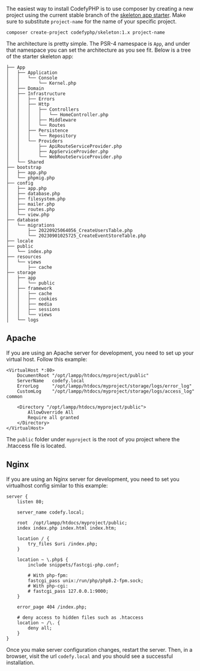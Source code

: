 The easiest way to install CodefyPHP is to use composer by creating a new project using the current stable branch of 
the [skeleton app starter](https://github.com/codefyphp/skeleton). Make sure to substitute `project-name` for the name of 
your specific project.

    composer create-project codefyphp/skeleton:1.x project-name

The architecture is pretty simple. The PSR-4 namespace is `App`, and under that namespace you can set the architecture 
as you see fit. Below is a tree of the starter skeleton app:

    ├── App
    │   ├── Application
    │   │   └── Console
    │   │       └── Kernel.php
    │   ├── Domain
    │   ├── Infrastructure
    │   │   ├── Errors
    │   │   ├── Http
    │   │   │   ├── Controllers
    │   │   │   │   └── HomeController.php
    │   │   │   ├── Middleware
    │   │   │   └── Routes
    │   │   ├── Persistence
    │   │   │   └── Repository
    │   │   └── Providers
    │   │       ├── ApiRouteServiceProvider.php
    │   │       ├── AppServiceProvider.php
    │   │       └── WebRouteServiceProvider.php
    │   └── Shared
    ├── bootstrap
    │   ├── app.php
    │   └── phpmig.php
    ├── config
    │   ├── app.php
    │   ├── database.php
    │   ├── filesystem.php
    │   ├── mailer.php
    │   ├── routes.php
    │   └── view.php
    ├── database
    │   └── migrations
    │       ├── 20220925064056_CreateUsersTable.php
    │       └── 20230901025725_CreateEventStoreTable.php
    ├── locale
    ├── public
    │   └── index.php
    ├── resources
    │   └── views
    │       ├── cache
    ├── storage
    │   ├── app
    │   │   └── public
    │   ├── framework
    │   │   ├── cache
    │   │   ├── cookies
    │   │   ├── media
    │   │   ├── sessions
    │   │   └── views
    │   └── logs

Apache
------

If you are using an Apache server for development, you need to set up your virtual host. Follow this example:

    <VirtualHost *:80>
        DocumentRoot "/opt/lampp/htdocs/myproject/public"
        ServerName   codefy.local
        ErrorLog     "/opt/lampp/htdocs/myproject/storage/logs/error_log"
        CustomLog    "/opt/lampp/htdocs/myproject/storage/logs/access_log" common
    
        <Directory "/opt/lampp/htdocs/myproject/public">
            AllowOverride All
            Require all granted
        </Directory>
    </VirtualHost>

The `public` folder under `myproject` is the root of you project where the .htaccess file is located.

Nginx
-----

If you are using an Nginx server for development, you need to set you virtualhost config similar to this example:

    server {
        listen 80;
    
        server_name codefy.local;
    
        root  /opt/lampp/htdocs/myproject/public;
        index index.php index.html index.htm;
    
        location / {
            try_files $uri /index.php;
        }
    
        location ~ \.php$ {
            include snippets/fastcgi-php.conf;
    
            # With php-fpm:
            fastcgi_pass unix:/run/php/php8.2-fpm.sock;
            # With php-cgi:
            # fastcgi_pass 127.0.0.1:9000;
        }
    
        error_page 404 /index.php;
    
        # deny access to hidden files such as .htaccess
        location ~ /\. {
            deny all;
        }
    }


Once you make server configuration changes, restart the server. Then, in a browser, visit the url `codefy.local` and 
you should see a successful installation.